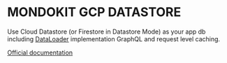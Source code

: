 # MONDOKIT GCP DATASTORE

Use Cloud Datastore (or Firestore in Datastore Mode) as your app db including [DataLoader](https://github.com/graphql/dataloader) implementation GraphQL
and request level caching.

[Official documentation](https://mondo-mob.github.io/gae-js-docs/packages/gae-js-datastore.html)
